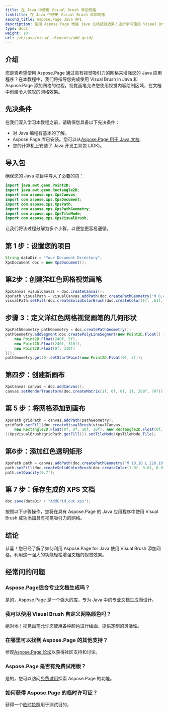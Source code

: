 ```yaml
---
title: 在 Java 中使用 Visual Brush 添加网格
linktitle: 在 Java 中使用 Visual Brush 添加网格
second_title: Aspose.Page Java API
description: 使用 Aspose.Page 增强 Java 文档视觉效果！逐步学习使用 Visual Brush 添加网格。毫不费力地提升您的应用程序的吸引力。
type: docs
weight: 10
url: /zh/java/visual-elements/add-grid/
---
```

## 介绍
您是否希望使用 Aspose.Page 通过具有视觉吸引力的网格来增强您的 Java 应用程序？在本教程中，我们将指导您完成使用 Visual Brush in Java 和 Aspose.Page 添加网格的过程。视觉画笔允许您使用视觉内容绘制区域，在文档中创建令人惊叹的网格效果。
## 先决条件
在我们深入学习本教程之前，请确保您具备以下先决条件：
- 对 Java 编程有基本的了解。
-  Aspose.Page 库已安装。您可以从[Aspose.Page 用于 Java 文档](https://reference.aspose.com/page/java/).
- 您的计算机上安装了 Java 开发工具包 (JDK)。
## 导入包
确保您的 Java 项目中导入了必要的包：
```java
import java.awt.geom.Point2D;
import java.awt.geom.Rectangle2D;
import com.aspose.xps.XpsCanvas;
import com.aspose.xps.XpsDocument;
import com.aspose.xps.XpsPath;
import com.aspose.xps.XpsPathGeometry;
import com.aspose.xps.XpsTileMode;
import com.aspose.xps.XpsVisualBrush;
```
让我们将该过程分解为多个步骤，以便您更容易遵循。
## 第 1 步：设置您的项目
```java
String dataDir = "Your Document Directory";
XpsDocument doc = new XpsDocument();
```
## 第2步：创建洋红色网格视觉画笔
```java
XpsCanvas visualCanvas = doc.createCanvas();
XpsPath visualPath = visualCanvas.addPath(doc.createPathGeometry("M 0,4 L 4,4 4,0 6,0 6,4 10,4 10,6 6,6 6,10 4,10 4,6 0,6 Z"));
visualPath.setFill(doc.createSolidColorBrush(doc.createColor(1f, .61f, 0.1f, 0.61f)));
```
## 步骤 3：定义洋红色网格视觉画笔的几何形状
```java
XpsPathGeometry pathGeometry = doc.createPathGeometry();
pathGeometry.addSegment(doc.createPolyLineSegment(new Point2D.Float[] {
    new Point2D.Float(240f, 5f),
    new Point2D.Float(240f, 310f),
    new Point2D.Float(0f, 310f)
}));
pathGeometry.get(0).setStartPoint(new Point2D.Float(0f, 5f));
```
## 第四步：创建新画布
```java
XpsCanvas canvas = doc.addCanvas();
canvas.setRenderTransform(doc.createMatrix(1f, 0f, 0f, 1f, 268f, 70f));
```
## 第 5 步：将网格添加到画布
```java
XpsPath gridPath = canvas.addPath(pathGeometry);
gridPath.setFill(doc.createVisualBrush(visualCanvas,
    new Rectangle2D.Float(0f, 0f, 10f, 10f), new Rectangle2D.Float(0f, 0f, 10f, 10f)));
((XpsVisualBrush)gridPath.getFill()).setTileMode(XpsTileMode.Tile);
```
## 第6步：添加红色透明矩形
```java
XpsPath path = canvas.addPath(doc.createPathGeometry("M 10,10 L 228,10 228,100 10,100"));
path.setFill(doc.createSolidColorBrush(doc.createColor(1.0f, 0.0f, 0.0f)));
path.setOpacity(0.7f);
```
## 第 7 步：保存生成的 XPS 文档
```java
doc.save(dataDir + "AddGrid_out.xps");
```
按照以下步骤操作，您将在具有 Aspose.Page 的 Java 应用程序中使用 Visual Brush 成功添加具有视觉吸引力的网格。
## 结论
恭喜！您已经了解了如何利用 Aspose.Page for Java 使用 Visual Brush 添加网格。利用这一强大的功能轻松增强文档的视觉效果。
## 经常问的问题
### Aspose.Page适合专业文档生成吗？
是的，Aspose.Page 是一个强大的库，专为 Java 中的专业文档生成而设计。
### 我可以使用 Visual Brush 自定义网格颜色吗？
绝对地！视觉画笔允许您使用各种颜色进行绘画，提供定制的灵活性。
### 在哪里可以找到 Aspose.Page 的其他支持？
参观[Aspose.Page 论坛](https://forum.aspose.com/c/page/39)以获得社区支持和讨论。
### Aspose.Page 是否有免费试用版？
是的，您可以访问[免费试用](https://releases.aspose.com/)探索 Aspose.Page 的功能。
### 如何获得 Aspose.Page 的临时许可证？
获得一个[临时执照](https://purchase.aspose.com/temporary-license/)用于测试目的。